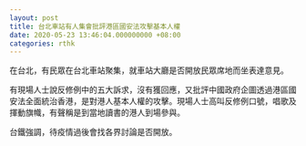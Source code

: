 ```yaml
---
layout: post
title: 台北車站有人集會批評港區國安法攻擊基本人權
date: 2020-05-23 13:46:04.000000000 +08:00
categories: rthk
---
```


在台北，有民眾在台北車站聚集，就車站大廳是否開放民眾席地而坐表達意見。

有現場人士說反修例中的五大訴求，沒有獲回應，又批評中國政府企圖透過港區國安法全面統治香港，是對港人基本人權的攻擊。現場人士高叫反修例口號，唱歌及揮動旗幟，有聲稱是到當地讀書的港人到場參與。

台鐵強調，待疫情過後會找各界討論是否開放。
